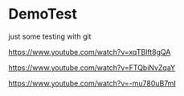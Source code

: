 # DemoTest
just some testing with git


https://www.youtube.com/watch?v=xqTBlft8gQA

https://www.youtube.com/watch?v=FTQbiNvZqaY

https://www.youtube.com/watch?v=-mu780uB7mI